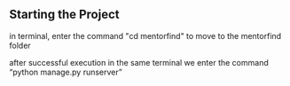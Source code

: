 ## Starting the Project 
in terminal, enter the command "cd mentorfind" to move to the mentorfind folder

after successful execution 
in the same terminal we enter the command “python manage.py runserver”
